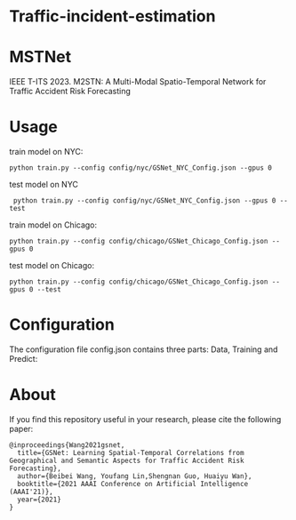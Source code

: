 # Traffic-incident-estimation

# MSTNet
IEEE T-ITS 2023. M2STN: A Multi-Modal Spatio-Temporal Network for Traffic Accident Risk Forecasting  

# Usage

train model on NYC:
```
python train.py --config config/nyc/GSNet_NYC_Config.json --gpus 0
```
test model on NYC
```
 python train.py --config config/nyc/GSNet_NYC_Config.json --gpus 0 --test
```

train model on Chicago:
```
python train.py --config config/chicago/GSNet_Chicago_Config.json --gpus 0
```

test model on Chicago:
```
python train.py --config config/chicago/GSNet_Chicago_Config.json --gpus 0 --test
```

# Configuration

The configuration file config.json contains three parts: Data, Training and Predict:


# About

If you find this repository useful in your research, please cite the following paper:
```
@inproceedings{Wang2021gsnet,
  title={GSNet: Learning Spatial-Temporal Correlations from Geographical and Semantic Aspects for Traffic Accident Risk Forecasting},
  author={Beibei Wang, Youfang Lin,Shengnan Guo, Huaiyu Wan},
  booktitle={2021 AAAI Conference on Artificial Intelligence (AAAI'21)},
  year={2021} 
}
```